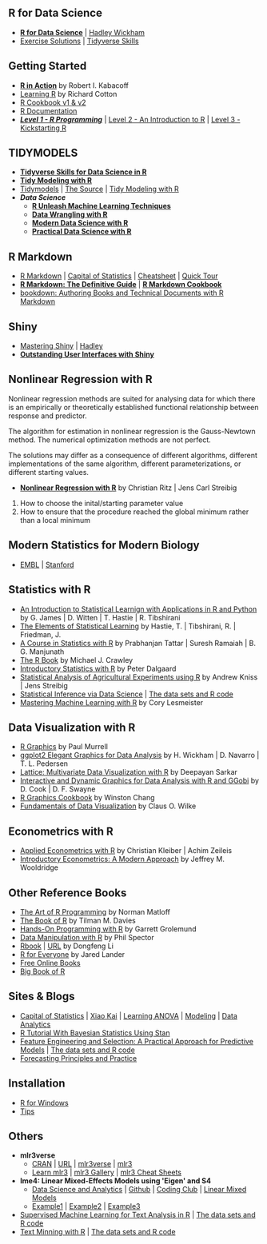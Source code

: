 ## R for Data Science
  - [**R for Data Science**](https://r4ds.had.co.nz/index.html) | [Hadley Wickham](https://hadley.nz/index.html)
  - [Exercise Solutions](https://jrnold.github.io/r4ds-exercise-solutions/) | [Tidyverse Skills](https://github.com/wangluqing?tab=repositories) 

## Getting Started
- [**R in Action**](https://www.manning.com/books/r-in-action-third-edition#toc) by Robert I. Kabacoff
- [Learning R](https://web.itu.edu.tr/~tokerem/Learning_R.pdf) by Richard Cotton
- [R Cookbook v1](https://users.dimi.uniud.it/~massimo.franceschet/ds/syllabus/bibliography/R%20Cookbook.pdf)[ & v2](https://rc2e.com/)
- [R Documentation](https://www.r-project.org/other-docs.html) 
- [***Level 1 - R Programming***](https://www.stats.ox.ac.uk/~evans/Rprog/LectureNotes.pdf) | [Level 2 - An Introduction to R](
  https://cran.r-project.org/doc/manuals/R-intro.html) | [Level 3 - Kickstarting R](https://cran.r-project.org/doc/contrib/Lemon-kickstart/)
## TIDYMODELS
- [**Tidyverse Skills for Data Science in R**](https://jhudatascience.org/tidyversecourse/)
- [**Tidy Modeling with R**](https://www.tidymodels.org/books/tmwr/)
- [Tidymodels](https://www.tidymodels.org) | [The Source](https://github.com/tidymodels/TMwR) | [Tidy Modeling with R](https://www.tmwr.org/)
- ***Data Science***
  - [**R Unleash Machine Learning Techniques**](https://www.amazon.com/R-Unleash-Machine-Learning-Techniques/dp/1787127346)
  - [**Data Wrangling with R**](https://github.com/PacktPublishing/Data-Wrangling-with-R)
  - [**Modern Data Science with R**](https://mdsr-book.github.io/mdsr2e/) 
  - [**Practical Data Science with R**](https://www.manning.com/books/practical-data-science-with-r-second-edition)
    
## R Markdown
- [R Markdown](https://rmarkdown.rstudio.com/) | [Capital of Statistics](https://cosx.org/2021/04/rmarkdown-introduction/) | [Cheatsheet](https://rstudio.github.io/cheatsheets/html/rmarkdown.html) | [Quick Tour](https://rmarkdown.rstudio.com/authoring_quick_tour.html)
- [**R Markdown: The Definitive Guide**](https://bookdown.org/yihui/rmarkdown/) | [**R Markdown Cookbook**](https://bookdown.org/yihui/rmarkdown-cookbook/)
- [bookdown: Authoring Books and Technical Documents with R Markdown](https://bookdown.org/yihui/bookdown/)

## Shiny
- [Mastering Shiny](https://mastering-shiny.org/) | [Hadley](https://github.com/hadley/mastering-shiny)
- [**Outstanding User Interfaces with Shiny**](https://github.com/DivadNojnarg/outstanding-shiny-ui)

## Nonlinear Regression with R
Nonlinear regression methods are suited for analysing data for which there is an empirically or theoretically established functional relationship between response and predictor.

The algorithm for estimation in nonlinear regression is the Gauss-Newtown method. The numerical optimization methods are not perfect. 

The solutions may differ as a consequence of different algorithms, different implementations of the same algorithm, different parameterizations, or different starting values. 

  - [**Nonlinear Regression with R**](https://link.springer.com/book/10.1007/978-0-387-09616-2) by Christian Ritz | Jens Carl Streibig
1. How to choose the inital/starting parameter value
2. How to ensure that the procedure reached the global minimum rather than a local minimum

## Modern Statistics for Modern Biology
- [EMBL](https://www.huber.embl.de/msmb/#sec-Home) | [Stanford](https://web.stanford.edu/class/bios221/)


  
## Statistics with R
  - [An Introduction to Statistical Learnign with Applications in R and Python](https://www.statlearning.com/) by G. James | D. Witten | T. Hastie | R. Tibshirani
  - [The Elements of Statistical Learning](https://hastie.su.domains/ElemStatLearn/) by Hastie, T. | Tibshirani, R. | Friedman, J. 
  - [A Course in Statistics with R](https://www.wiley.com/en-us/A+Course+in+Statistics+with+R-p-9781119152729) by Prabhanjan Tattar | Suresh Ramaiah | B. G. Manjunath
  - [The R Book](https://www.cs.upc.edu/~robert/teaching/estadistica/TheRBook.pdf) by Michael J. Crawley
  - [Introductory Statistics with R](https://www.cin.ufpe.br/~maod/ESAP/R/Introductory-Statistics-With-R-2nd-Edition.pdf) by Peter Dalgaard
  - [Statistical Analysis of Agricultural Experiments using R](https://rstats4ag.org/) by Andrew Kniss | Jens Streibig
  - [Statistical Inference via Data Science](https://moderndive.com/) | [The data sets and R code](https://github.com/moderndive/ModernDive_book)
  - [Mastering Machine Learning with R](https://github.com/PacktPublishing/Mastering-Machine-Learning-with-R-Third-Edition) by Cory Lesmeister
## Data Visualization with R
- [R Graphics](https://usa1lib.org/book/600913/34aec1) by Paul Murrell
- [ggplot2 Elegant Graphics for Data Analysis](https://ggplot2-book.org/) by H. Wickham | D. Navarro | T. L. Pedersen 
- [Lattice: Multivariate Data Visualization with R](https://link.springer.com/book/10.1007/978-0-387-75969-2) by Deepayan Sarkar
- [Interactive and Dynamic Graphics for Data Analysis with R and GGobi](https://www.datascienceassn.org/sites/default/files/Graphics%20for%20Data%20Analysis%20Interactive%20and%20Dynamic%20with%20R%20and%20GGobi.pdf) by D. Cook | D. F. Swayne
- [R Graphics Cookbook](https://r-graphics.org/) by Winston Chang
- [Fundamentals of Data Visualization](https://clauswilke.com/dataviz/) by Claus O. Wilke

## Econometrics with R
- [Applied Econometrics with R](https://link.springer.com/book/10.1007/978-0-387-77318-6?&utm_medium=display&utm_source=criteo&utm_campaign=CONR_BOOKS_ECOM_US_PHSS_ALWYS_SL&utm_content=us_banner_29012020) by Christian Kleiber | Achim Zeileis
- [Introductory Econometrics: A Modern Approach](https://www.amazon.com/Introductory-Econometrics-Modern-Approach-MindTap-dp-1337558869/dp/1337558869/ref=dp_ob_title_bk) by Jeffrey M. Wooldridge
## Other Reference Books
- [The Art of R Programming](https://diytranscriptomics.com/Reading/files/The%20Art%20of%20R%20Programming.pdf) by Norman Matloff
- [The Book of R](https://web.itu.edu.tr/~tokerem/The_Book_of_R.pdf) by Tilman M. Davies
- [Hands-On Programming with R](https://web.itu.edu.tr/~tokerem/Hands-On_R.pdf) by Garrett Grolemund
- [Data Manipulation with R](https://www.amazon.com/Data-Manipulation-R-Use/dp/0387747303) by Phil Spector
- [Rbook](https://www.math.pku.edu.cn/teachers/lidf/docs/Rbook/html/_Rbook/index.html) | [URL](https://www.math.pku.edu.cn/teachers/lidf/) by Dongfeng Li
- [R for Everyone](https://www.jaredlander.com/r-for-everyone/) by Jared Lander
- [Free Online Books](https://bookdown.org/) 
- [Big Book of R](https://www.bigbookofr.com/)

## Sites & Blogs
- [Capital of Statistics](https://cosx.org/books/) | [Xiao Kai](https://xccds1977.blogspot.com/) | [Learning ANOVA](https://personality-project.org/r/r.guide.html#anova) | [Modeling](https://www.mit.edu/~amidi/teaching/modeling/) | [Data Analytics](https://dataanalyticsbook.info/) 
- [R Tutorial With Bayesian Statistics Using Stan](http://www.r-tutor.com/content/r-tutorial-ebook) 
- [Feature Engineering and Selection: A Practical Approach for Predictive Models](https://bookdown.org/max/FES/) | [The data sets and R code](https://github.com/topepo/FES) 
- [Forecasting Principles and Practice](https://otexts.com/fpp3/index.html) 

## Installation
- [R for Windows](https://cran.r-project.org/)
- [Tips](https://garthtarr.github.io/avfs/tips.html)

## Others 
- **mlr3verse**
  - [CRAN](https://cran.r-project.org/web/packages/mlr3verse/index.html) | [URL](https://mlr3verse.mlr-org.com/) | [mlr3verse](https://github.com/mlr-org/mlr3verse) | [mlr3](https://github.com/mlr-org/mlr3book)
  - [Learn mlr3](https://mlr3book.mlr-org.com/) | [mlr3 Gallery](https://mlr3gallery.mlr-org.com/) | [mlr3 Cheat Sheets](https://github.com/mlr-org/mlr3cheatsheets)
- **lme4: Linear Mixed-Effects Models using 'Eigen' and S4**
  - [Data Science and Analytics](http://bayes.acs.unt.edu:8083/BayesContent/class/Jon/R_SC/)  | [Github](https://github.com/jknowles/MultilevelModelTutorialsR) | [Coding Club](https://ourcodingclub.github.io/tutorials.html) | [Linear Mixed Models](https://github.com/ourcodingclub/CC-Linear-mixed-models)
  - [Example1](https://it.unt.edu/sites/default/files/linearmixedmodels_jds_dec2010.pdf) | [Example2](https://rstudio-pubs-static.s3.amazonaws.com/63556_e35cc7e2dfb54a5bb551f3fa4b3ec4ae.html) | [Example3](https://stats.stackexchange.com/questions/13166/rs-lmer-cheat-sheet)
- [Supervised Machine Learning for Text Analysis in R](https://smltar.com/) | [The data sets and R code](https://github.com/EmilHvitfeldt/smltar)
- [Text Minning with R](https://www.tidytextmining.com/) | [The data sets and R code](https://github.com/dgrtwo/tidy-text-mining)  
